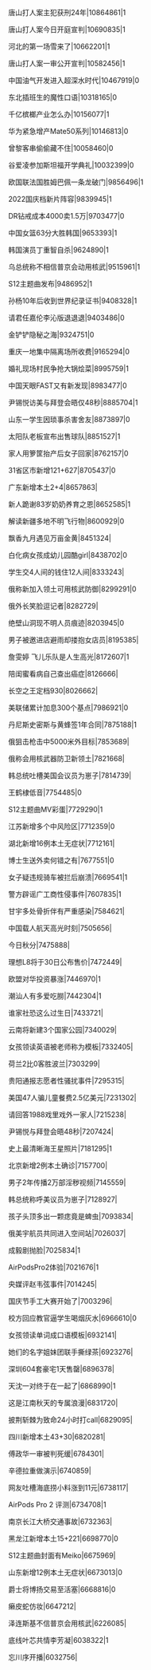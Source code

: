 唐山打人案主犯获刑24年|10864861|1

唐山打人案今日开庭宣判|10690835|1

河北的第一场雪来了|10662201|1

唐山打人案一审公开宣判|10582456|1

中国油气开发进入超深水时代|10467919|0

东北插班生的魔性口语|10318165|0

千亿槟榔产业怎么办|10156077|1

华为紧急增产Mate50系列|10146813|0

曾黎客串偷偷藏不住|10058460|0

谷爱凌参加斯坦福开学典礼|10032399|0

欧国联法国胜姆巴佩一条龙破门|9856496|1

2022国庆档新片阵容|9839945|1

DR钻戒成本4000卖1.5万|9703477|0

中国女篮63分大胜韩国|9653393|1

韩国演员丁重智自杀|9624890|1

乌总统称不相信普京会动用核武|9515961|1

S12主题曲发布|9486952|1

孙杨10年后收到世界纪录证书|9408328|1

请君任嘉伦李沁版退退退|9403486|0

金铲铲隐秘之海|9324751|0

重庆一地集中隔离场所收费|9165294|0

婚礼现场村民争抢大锅烩菜|8995759|1

中国天眼FAST又有新发现|8983477|0

尹锡悦访美与拜登会晤仅48秒|8885704|1

山东一学生因琐事杀害舍友|8873897|0

太阳队老板宣布出售球队|8851527|1

家人用箩筐抬产后女子回家|8762157|0

31省区市新增121+627|8705437|0

广东新增本土2+4|8657863|

新人跪谢83岁奶奶养育之恩|8652585|1

解读新疆多地不明飞行物|8600929|0

飘香九月遇见万亩金黄|8451324|

白化病女孩成幼儿园酷girl|8438702|0

学生交4人间的钱住12人间|8333243|

俄称新加入领土可用核武防御|8299291|0

俄外长笑脸逗记者|8282729|

绝壁山洞现不明人员痕迹|8203945|0

男子被邀进店避雨却搂抱女店员|8195385|

詹雯婷 飞儿乐队是人生高光|8172607|1

陪闺蜜看病自己查出癌症|8126666|

长空之王定档930|8026662|

美联储累计加息300个基点|7986921|0

丹尼斯史密斯与黄蜂签1年合同|7875188|1

俄狙击枪击中5000米外目标|7853689|

俄称会用核武器防卫新领土|7821668|

韩总统吐槽美国会议员为崽子|7814739|

王鹤棣低音|7754485|0

S12主题曲MV彩蛋|7729290|1

江苏新增多个中风险区|7712359|0

湖北新增16例本土无症状|7712161|

博士生送外卖何错之有|7677551|0

女子疑违规骑车被拦后崩溃|7669541|1

警方辟谣广工商性侵事件|7607835|1

甘宇多处骨折伴有严重感染|7584621|

中国载人航天高光时刻|7505656|

今日秋分|7475888|

理想L8将于30日公布售价|7472449|

欧盟对华投资暴涨|7446970|1

潮汕人有多爱吃朥|7442304|1

谁家社恐这么过生日|7433721|

云南将新建3个国家公园|7340029|

女孩领读英语被老师称为模板|7332405|

荷兰2比0客胜波兰|7303299|

贵阳通报志愿者性骚扰事件|7295315|

美国47人骗儿童餐费2.5亿美元|7231302|

请回答1988戏里戏外一家人|7215238|

尹锡悦与拜登会晤48秒|7207424|

史上最清晰海王星照片|7181295|1

北京新增2例本土确诊|7157700|

男子2年传播2万部淫秽视频|7145559|

韩总统称呼美议员为崽子|7128927|

孩子头顶多出一颗痣竟是蜱虫|7093834|

俄美宇航员共同进入空间站|7026037|

成毅剧抛脸|7025834|1

AirPodsPro2体验|7021676|1

央媒评赵韦弦事件|7014245|

国庆节手工大赛开始了|7003296|

校方回应教官逼学生喝烟灰水|6966610|0

女孩领读单词成口语模板|6932141|

她们的名字姐妹团联手撕绿茶|6923276|

深圳604套豪宅1天售罄|6896378|

天沈一对终于在一起了|6868990|1

这是江南秋天的专属浪漫|6831720|

披荆斩棘为致命24小时打call|6829095|

四川新增本土43+30|6820281|

傅政华一审被判死缓|6784301|

辛德拉重做演示|6740859|

网友吐槽海底捞小料涨到11元|6738117|

AirPods Pro 2 评测|6734708|1

南京长江大桥交通事故|6732363|

黑龙江新增本土15+221|6698770|0

S12主题曲封面有Meiko|6675969|

山东新增12例本土无症状|6673013|0

爵士将博扬交易至活塞|6668816|0

癞皮蛇仿妆|6647212|

泽连斯基不信普京会用核武|6226085|

底线叶芯共情李芳凝|6038322|1

忘川序开播|6032756|

